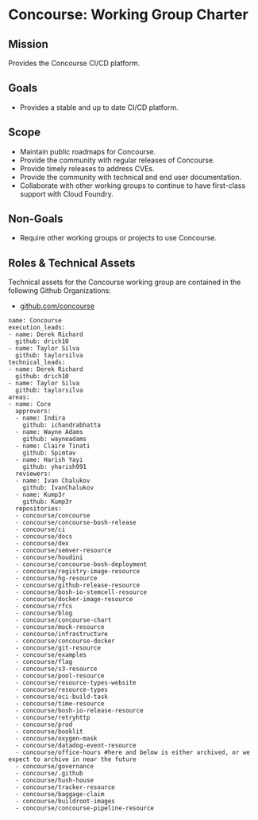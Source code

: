 # Concourse: Working Group Charter

## Mission

Provides the Concourse CI/CD platform.

## Goals
* Provides a stable and up to date CI/CD platform.

## Scope
* Maintain public roadmaps for Concourse.
* Provide the community with regular releases of Concourse.
* Provide timely releases to address CVEs.
* Provide the community with technical and end user documentation.
* Collaborate with other working groups to continue to have first-class support with Cloud Foundry.

## Non-Goals

* Require other working groups or projects to use Concourse.

## Roles & Technical Assets

Technical assets for the Concourse working group are contained in the following Github Organizations:

* [github.com/concourse](https://github.com/concourse)

```
name: Concourse
execution_leads:
- name: Derek Richard
  github: drich10
- name: Taylor Silva
  github: taylorsilva
technical_leads:
- name: Derek Richard
  github: drich10
- name: Taylor Silva
  github: taylorsilva
areas:
- name: Core
  approvers:
  - name: Indira
    github: ichandrabhatta
  - name: Wayne Adams
    github: wayneadams
  - name: Claire Tinati
    github: Spimtav
  - name: Harish Yayi
    github: yharish991
  reviewers:
  - name: Ivan Chalukov
    github: IvanChalukov
  - name: Kump3r
    github: Kump3r
  repositories:
  - concourse/concourse
  - concourse/concourse-bosh-release
  - concourse/ci
  - concourse/docs
  - concourse/dex
  - concourse/semver-resource
  - concourse/houdini
  - concourse/concourse-bosh-deployment
  - concourse/registry-image-resource
  - concourse/hg-resource
  - concourse/github-release-resource
  - concourse/bosh-io-stemcell-resource
  - concourse/docker-image-resource
  - concourse/rfcs
  - concourse/blog
  - concourse/concourse-chart
  - concourse/mock-resource
  - concourse/infrastructure
  - concourse/concourse-docker
  - concourse/git-resource
  - concourse/examples
  - concourse/flag
  - concourse/s3-resource
  - concourse/pool-resource
  - concourse/resource-types-website
  - concourse/resource-types
  - concourse/oci-build-task
  - concourse/time-resource
  - concourse/bosh-io-release-resource
  - concourse/retryhttp
  - concourse/prod
  - concourse/booklit
  - concourse/oxygen-mask
  - concourse/datadog-event-resource
  - concourse/office-hours #here and below is either archived, or we expect to archive in near the future
  - concourse/governance
  - concourse/.github
  - concourse/hush-house
  - concourse/tracker-resource
  - concourse/baggage-claim
  - concourse/buildroot-images
  - concourse/concourse-pipeline-resource
```
